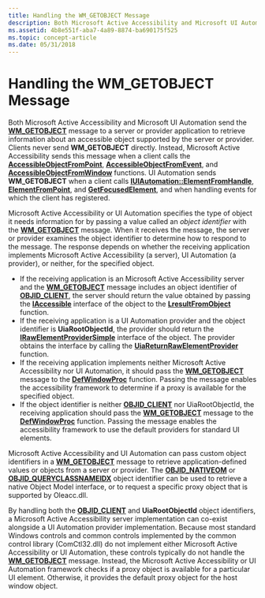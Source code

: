 ```yaml
---
title: Handling the WM_GETOBJECT Message
description: Both Microsoft Active Accessibility and Microsoft UI Automation send the WM\_GETOBJECT message to a server or provider application to retrieve information about an accessible object supported by the server or provider.
ms.assetid: 4b8e551f-aba7-4a89-8874-ba690175f525
ms.topic: concept-article
ms.date: 05/31/2018
---
```


# Handling the WM\_GETOBJECT Message

Both Microsoft Active Accessibility and Microsoft UI Automation send the [**WM\_GETOBJECT**](wm-getobject.md) message to a server or provider application to retrieve information about an accessible object supported by the server or provider. Clients never send **WM\_GETOBJECT** directly. Instead, Microsoft Active Accessibility sends this message when a client calls the [**AccessibleObjectFromPoint**](/windows/desktop/api/Oleacc/nf-oleacc-accessibleobjectfrompoint), [**AccessibleObjectFromEvent**](/windows/desktop/api/Oleacc/nf-oleacc-accessibleobjectfromevent), and [**AccessibleObjectFromWindow**](/windows/desktop/api/Oleacc/nf-oleacc-accessibleobjectfromwindow) functions. UI Automation sends **WM\_GETOBJECT** when a client calls [**IUIAutomation::ElementFromHandle**](/windows/desktop/api/UIAutomationClient/nf-uiautomationclient-iuiautomation-elementfromhandle), [**ElementFromPoint**](/windows/desktop/api/UIAutomationClient/nf-uiautomationclient-iuiautomation-elementfrompoint), and [**GetFocusedElement**](/windows/desktop/api/UIAutomationClient/nf-uiautomationclient-iuiautomation-getfocusedelement), and when handling events for which the client has registered.

Microsoft Active Accessibility or UI Automation specifies the type of object it needs information for by passing a value called an *object identifier* with the [**WM\_GETOBJECT**](wm-getobject.md) message. When it receives the message, the server or provider examines the object identifier to determine how to respond to the message. The response depends on whether the receiving application implements Microsoft Active Accessibility (a server), UI Automation (a provider), or neither, for the specified object.

-   If the receiving application is an Microsoft Active Accessibility server and the [**WM\_GETOBJECT**](wm-getobject.md) message includes an object identifier of [**OBJID\_CLIENT**](object-identifiers.md), the server should return the value obtained by passing the [**IAccessible**](/windows/desktop/api/oleacc/nn-oleacc-iaccessible) interface of the object to the [**LresultFromObject**](/windows/desktop/api/Oleacc/nf-oleacc-lresultfromobject) function.
-   If the receiving application is a UI Automation provider and the object identifier is **UiaRootObjectId**, the provider should return the [**IRawElementProviderSimple**](/windows/desktop/api/UIAutomationCore/nn-uiautomationcore-irawelementprovidersimple) interface of the object. The provider obtains the interface by calling the [**UiaReturnRawElementProvider**](/windows/desktop/api/UIAutomationCoreApi/nf-uiautomationcoreapi-uiareturnrawelementprovider) function.
-   If the receiving application implements neither Microsoft Active Accessibility nor UI Automation, it should pass the [**WM\_GETOBJECT**](wm-getobject.md) message to the [**DefWindowProc**](/windows/desktop/api/winuser/nf-winuser-defwindowproca) function. Passing the message enables the accessibility framework to determine if a proxy is available for the specified object.
-   If the object identifier is neither [**OBJID\_CLIENT**](object-identifiers.md) nor UiaRootObjectId, the receiving application should pass the [**WM\_GETOBJECT**](wm-getobject.md) message to the [**DefWindowProc**](/windows/desktop/api/winuser/nf-winuser-defwindowproca) function. Passing the message enables the accessibility framework to use the default providers for standard UI elements.

Microsoft Active Accessibility and UI Automation can pass custom object identifiers in a [**WM\_GETOBJECT**](wm-getobject.md) message to retrieve application-defined values or objects from a server or provider. The [**OBJID\_NATIVEOM**](object-identifiers.md) or [**OBJID\_QUERYCLASSNAMEIDX**](object-identifiers.md) object identifier can be used to retrieve a native Object Model interface, or to request a specific proxy object that is supported by Oleacc.dll.

By handling both the [**OBJID\_CLIENT**](object-identifiers.md) and **UiaRootObjectId** object identifiers, a Microsoft Active Accessibility server implementation can co-exist alongside a UI Automation provider implementation. Because most standard Windows controls and common controls implemented by the common control library (ComCtl32.dll) do not implement either Microsoft Active Accessibility or UI Automation, these controls typically do not handle the [**WM\_GETOBJECT**](wm-getobject.md) message. Instead, the Microsoft Active Accessibility or UI Automation framework checks if a proxy object is available for a particular UI element. Otherwise, it provides the default proxy object for the host window object.

 

 
